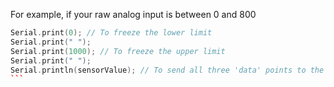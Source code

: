 For example, if your raw analog input is between 0 and 800

```` c++
Serial.print(0); // To freeze the lower limit  
Serial.print(" ");  
Serial.print(1000); // To freeze the upper limit  
Serial.print(" ");  
Serial.println(sensorValue); // To send all three 'data' points to the plotter
```
